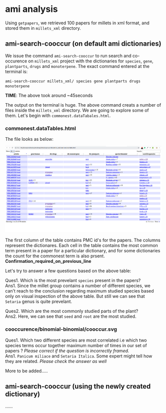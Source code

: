 # ami analysis
Using `getpapers`, we retrieved 100 papers for millets in xml format, and stored them in `millets_xml` directory.

## ami-search-cooccur (on default ami dictionaries)
We issue the command `ami-search-cooccur` to run search and co-occurence on `millets_xml` project with the dictionaries for `species`, `gene`, `plantparts`, `drugs` and `monoterpene`. The exact command entered at the terminal is:
```
ami-search-cooccur millets_xml/ species gene plantparts drugs monoterpene
```

**TIME**: The above took around ~45seconds

The output on the terminal is huge. The above command creats a number of files inside the `millets_xml` directory. We are going to explore some of them. Let's begin with `commonest.dataTabales.html`.

### commonest.dataTables.html
The file looks as below:

![commonest.dataTables.html](./commonest_dataTables.png)

The first column of the table contains PMC id's for the papers. The columns represent the dictionares. Each cell in the table contains the most common term present in a paper for a particular dictionary, and for some dictionaries the count for the commonest term is also prsent. **Confirmation_required_on_previous_line**

Let's try to answer a few questions based on the above table:

Ques1. Which is the most prevelant `species` present in the papers?   
Ans1.  Since the millet group contains a number of different species, we can't reach to the conclusion regarding maximum studied species based only on visual inspection of the above table. But still we can see that `Setaria` genus is quite prevelant. 

Ques2.  Which are the most commonly studied parts of the plant?   
Ans2.  Here, we can see that `seed` and `root` are the most studied.

### cooccurence/binomial-binomial/cooccur.svg
Ques1. Which two different species are most correlated i.e which two species terms occur together maximum number of times in our set of papers ? *Please correct if the question is incorrectly framed.*  
Ans1. `Panicum miliace` and `Setaria Italica`. Some expert might tell how they are related. *Please check the answer as well*

More to be added.....

## ami-search-cooccur (using the newly created dictionary)
......






